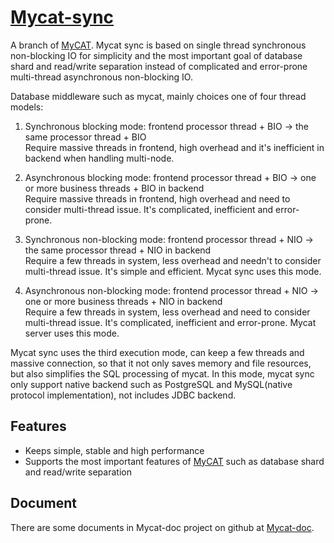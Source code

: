 # [Mycat-sync](https://github.com/little-pan/mycat-sync)

A branch of [MyCAT](https://github.com/MyCATApache/Mycat-Server). Mycat sync is based on single thread synchronous 
non-blocking IO for simplicity and the most important goal of database shard and read/write separation instead of 
complicated and error-prone multi-thread asynchronous non-blocking IO.

Database middleware such as mycat, mainly choices one of four thread models:
1) Synchronous blocking mode: frontend processor thread  + BIO -> the same processor thread  + BIO <br/>
Require massive threads in frontend, high overhead and it's inefficient in backend when handling multi-node.

2) Asynchronous blocking mode: frontend processor thread + BIO -> one or more business threads + BIO in backend <br/>
Require massive threads in frontend, high overhead and need to consider multi-thread issue. It's complicated, inefficient 
and error-prone.

3) Synchronous non-blocking mode: frontend processor thread + NIO -> the same processor thread + NIO in backend <br/>
Require a few threads in system, less overhead and needn't to consider multi-thread issue. It's simple and efficient. 
Mycat sync uses this mode.

4) Asynchronous non-blocking mode: frontend processor thread + NIO -> one or more business threads + NIO in backend <br/>
Require a few threads in system, less overhead and need to consider multi-thread issue. It's complicated, inefficient 
and error-prone. Mycat server uses this mode.

Mycat sync uses the third execution mode, can keep a few threads and massive connection, so that it not only saves memory 
and file resources, but also simplifies the SQL processing of mycat. In this mode, mycat sync only support native backend
such as PostgreSQL and MySQL(native protocol implementation), not includes JDBC backend.

## Features

* Keeps simple, stable and high performance
* Supports the most important features of [MyCAT](https://github.com/MyCATApache/Mycat-Server) such as database shard
and read/write separation

## Document

There are some documents in Mycat-doc project on github at [Mycat-doc](https://github.com/MyCATApache/Mycat-doc).
